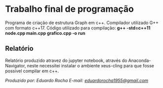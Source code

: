 # Trabalho final de programação
Programa de criação de estrutura Graph em c++.
Compilador utilizado G++ com formato c++17.
Código utilizado para compilação:
__g++ -std=c++11 node.cpp main.cpp grafico.cpp -o run__
## Relatório
Relatório produzido atravez do jupyter notebook, através do Anaconda-Navigator, neste 
necessitei instalar o ambiente xeus-cling para que fosse possível compilar em c++.

*Produzido por: Eduardo Rocha*
*E-mail: eduardorocha1955@gmail.com*

